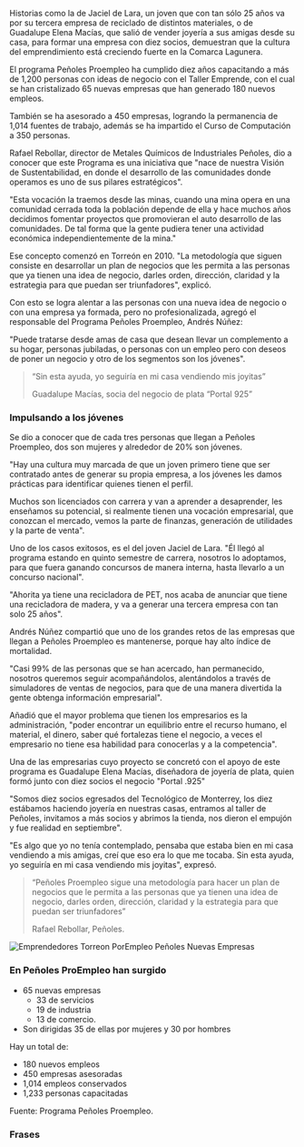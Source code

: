 
Historias como la de Jaciel de Lara, un joven que con tan sólo 25 años va por su tercera empresa de reciclado de distintos materiales, o de Guadalupe Elena Macías, que salió de vender joyería a sus amigas desde su casa, para formar una empresa con diez socios, demuestran que la cultura del emprendimiento está creciendo fuerte en la Comarca Lagunera.

El programa Peñoles Proempleo ha cumplido diez años capacitando a más de 1,200 personas con ideas de negocio con el Taller Emprende, con el cual se han cristalizado 65 nuevas empresas que han generado 180 nuevos empleos.

También se ha asesorado a 450 empresas, logrando la permanencia de 1,014 fuentes de trabajo, además se ha impartido el Curso de Computación a 350 personas.

Rafael Rebollar, director de Metales Químicos de Industriales Peñoles, dio a conocer que este Programa es una iniciativa que "nace de nuestra Visión de Sustentabilidad, en donde el desarrollo de las comunidades donde operamos es uno de sus pilares estratégicos".

"Esta vocación la traemos desde las minas, cuando una mina opera en una comunidad cerrada toda la población depende de ella y hace muchos años decidimos fomentar proyectos que promovieran el auto desarrollo de las comunidades. De tal forma que la gente pudiera tener una actividad económica independientemente de la mina."

Ese concepto comenzó en Torreón en 2010. "La metodología que siguen consiste en desarrollar un plan de negocios que les permita a las personas que ya tienen una idea de negocio, darles orden, dirección, claridad y la estrategia para que puedan ser triunfadores", explicó.

Con esto se logra alentar a las personas con una nueva idea de negocio o con una empresa ya formada, pero no profesionalizada, agregó el responsable del Programa Peñoles Proempleo, Andrés Núñez:

"Puede tratarse desde amas de casa que desean llevar un complemento a su hogar, personas jubiladas, o personas con un empleo pero con deseos de poner un negocio y otro de los segmentos son los jóvenes".

> “Sin esta ayuda, yo seguiría en mi casa vendiendo mis joyitas”
>
> Guadalupe Macías, socia del negocio de plata “Portal 925”

### Impulsando a los jóvenes

Se dio a conocer que de cada tres personas que llegan a Peñoles Proempleo, dos son mujeres y alrededor de 20% son jóvenes.

"Hay una cultura muy marcada de que un joven primero tiene que ser contratado antes de generar su propia empresa, a los jóvenes les damos prácticas para identificar quienes tienen el perfil.

Muchos son licenciados con carrera y van a aprender a desaprender, les enseñamos su potencial, si realmente tienen una vocación empresarial, que conozcan el mercado, vemos la parte de finanzas, generación de utilidades y la parte de venta".

Uno de los casos exitosos, es el del joven Jaciel de Lara. "Él llegó al programa estando en quinto semestre de carrera, nosotros lo adoptamos, para que fuera ganando concursos de manera interna, hasta llevarlo a un concurso nacional".

"Ahorita ya tiene una recicladora de PET, nos acaba de anunciar que tiene una recicladora de madera, y va a generar una tercera empresa con tan solo 25 años".

Andrés Núñez compartió que uno de los grandes retos de las empresas que llegan a Peñoles Proempleo es mantenerse, porque hay alto índice de mortalidad.

"Casi 99% de las personas que se han acercado, han permanecido, nosotros queremos seguir acompañándolos, alentándolos a través de simuladores de ventas de negocios, para que de una manera divertida la gente obtenga información empresarial".

Añadió que el mayor problema que tienen los empresarios es la administración, "poder encontrar un equilibrio entre el recurso humano, el material, el dinero, saber qué fortalezas tiene el negocio, a veces el empresario no tiene esa habilidad para conocerlas y a la competencia".

Una de las empresarias cuyo proyecto se concretó con el apoyo de este programa es Guadalupe Elena Macías, diseñadora de joyería de plata, quien formó junto con diez socios el negocio "Portal .925"

"Somos diez socios egresados del Tecnológico de Monterrey, los diez estábamos haciendo joyería en nuestras casas, entramos al taller de Peñoles, invitamos a más socios y abrimos la tienda, nos dieron el empujón y fue realidad en septiembre".

"Es algo que yo no tenía contemplado, pensaba que estaba bien en mi casa vendiendo a mis amigas, creí que eso era lo que me tocaba. Sin esta ayuda, yo seguiría en mi casa vendiendo mis joyitas", expresó.

> “Peñoles Proempleo sigue una metodología para hacer un plan de negocios que le permita a las personas que ya tienen una idea de negocio, darles orden, dirección, claridad y la estrategia para que puedan ser triunfadores”
>
> Rafael Rebollar, Peñoles.

<img class="img-responsive" src="2015-11-23-dicen-si-a-la-cultura-del-emprendimiento/emprendedores-torreon-proempleo-penoles-nuevas-empresas.jpg" alt="Emprendedores Torreon PorEmpleo Peñoles Nuevas Empresas">

### En Peñoles ProEmpleo han surgido

* 65 nuevas empresas
    - 33 de servicios
    - 19 de industria
    - 13 de comercio.
* Son dirigidas 35 de ellas por mujeres y 30 por hombres

Hay un total de:

* 180 nuevos empleos
* 450 empresas asesoradas
* 1,014 empleos conservados
* 1,233 personas capacitadas

Fuente: Programa Peñoles Proempleo.

### Frases
